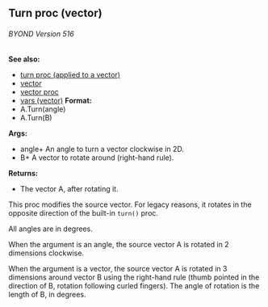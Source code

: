 ## Turn proc (vector) 
###### BYOND Version 516
**See also:**
+   [turn proc (applied to a vector)](/ref/proc/turn/vector.md) 
+   [vector](/ref/vector.md) 
+   [vector proc](/ref/proc/vector.md) 
+   [vars (vector)](/ref/vector/var.md) <!-- -->
**Format:**
+   A.Turn(angle)
+   A.Turn(B)
<!-- -->
**Args:**
+   angle+ An angle to turn a vector clockwise in 2D.
+   B+ A vector to rotate around (right-hand rule).
<!-- -->
**Returns:**
+   The vector A, after rotating it.


This proc modifies the source vector. For legacy reasons, it
rotates in the opposite direction of the built-in `turn()` proc.


All angles are in degrees. 

When the argument is an
angle, the source vector A is rotated in 2 dimensions clockwise.


When the argument is a vector, the source vector A is rotated
in 3 dimensions around vector B using the right-hand rule (thumb pointed
in the direction of B, rotation following curled fingers). The angle of
rotation is the length of B, in degrees.